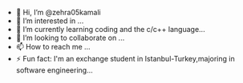- 👋 Hi, I’m @zehra05kamali
- 👀 I’m interested in ...
- 🌱 I’m currently learning coding and the c/c++ language...
- 💞️ I’m looking to collaborate on ...
- 📫 How to reach me ...
- ⚡ Fun fact: I'm an exchange student in Istanbul-Turkey,majoring in software engineering...

<!---
zehra05kamali/zehra05kamali is a ✨ special ✨ repository because its `README.md` (this file) appears on your GitHub profile.
You can click the Preview link to take a look at your changes.
--->
